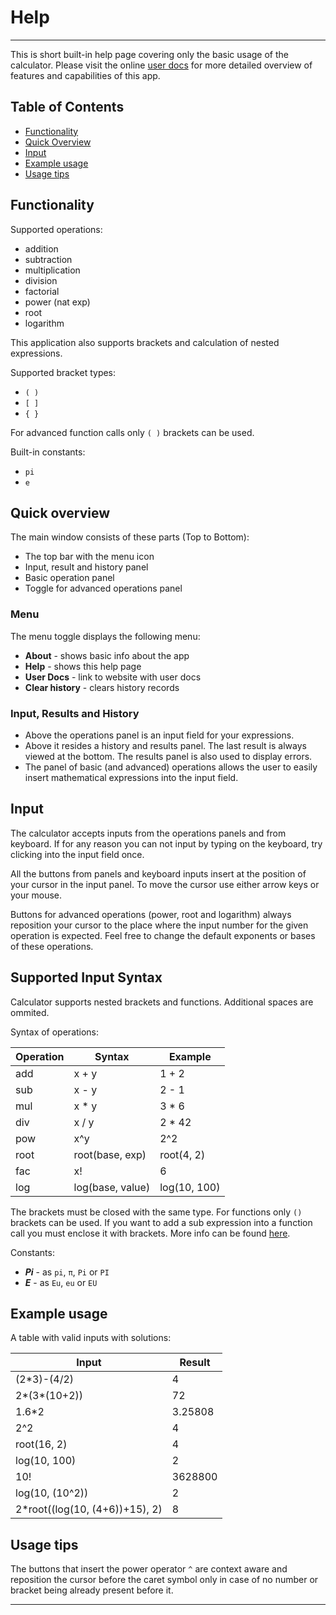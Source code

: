 # Help
---

This is short built-in help page covering only the basic usage of the calculator. Please visit the online [user docs](https://github.com) for more detailed overview of features and capabilities of this app.

## Table of Contents
- [Functionality](#functionality)
- [Quick Overview](#quick-overview)
- [Input](#input)
- [Example usage](#example-usage)
- [Usage tips](#usage-tips)


## Functionality
Supported operations:
- addition
- subtraction
- multiplication
- division
- factorial
- power (nat exp)
- root
- logarithm

This application also supports brackets and calculation of nested expressions.

Supported bracket types:
- `( )`
- `[ ]`
- `{ }`

For advanced function calls only `( )` brackets can be used.

Built-in constants:
- `pi`
- `e`

## Quick overview
The main window consists of these parts (Top to Bottom):
- The top bar with the menu icon
- Input, result and history panel
- Basic operation panel
- Toggle for advanced operations panel

### Menu
The menu toggle displays the following menu:
- **About** - shows basic info about the app
- **Help**  - shows this help page
- **User Docs** - link to website with user docs
- **Clear history** - clears history records

### Input, Results and History
- Above the operations panel is an input field for your expressions.
- Above it resides a history and results panel. The last result is always viewed at the bottom. The results panel is also used to display errors.
- The panel of basic (and advanced) operations allows the user to easily insert mathematical expressions into the input field.


## Input
The calculator accepts inputs from the operations panels and from keyboard.
If for any reason you can not input by typing on the keyboard, try clicking into the input field once.

All the buttons from panels and keyboard inputs insert at the position of your cursor in the input panel. To move the cursor use either arrow keys or your mouse.

Buttons for advanced operations (power, root and logarithm) always reposition your cursor to the place where the input number for the given operation is expected. Feel free to change the default exponents or bases of these operations.

## Supported Input Syntax
Calculator supports nested brackets and functions. Additional spaces are ommited.

Syntax of operations:

Operation | Syntax | Example
--- | --- | ---
add | x + y | 1 + 2
sub | x - y | 2 - 1
mul | x * y | 3 * 6
div | x / y | 2 * 42
pow | x^y | 2^2
root | root(base, exp) | root(4, 2)
fac | x! | 6|
log | log(base, value) | log(10, 100)

The brackets must be closed with the same type. For functions only `()` brackets can be used.
If you want to add a sub expression into a function call you must enclose it with brackets. More info can be found [here](#example-usage).

Constants:
- ***Pi*** - as `pi`, `π`, `Pi` or `PI`
- ***E*** - as `Eu`, `eu` or `EU`

## Example usage
A table with valid inputs with solutions:

Input | Result
--- | ---
(2*3)-(4/2) | 4
2*(3*(10+2)) | 72
1.6*2 | 3.25808
2^2 | 4
root(16, 2) | 4
log(10, 100) | 2
10! | 3628800
log(10, (10^2)) | 2
2*root((log(10, (4+6))+15), 2) | 8

## Usage tips
The buttons that insert the power operator `^` are context aware and reposition the cursor before the caret symbol only in case of no number or bracket being already present before it.

---



